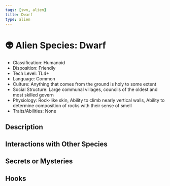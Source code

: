 ```yaml
---
tags: [swn, alien]
title: Dwarf
type: alien
---
```


# 👽 Alien Species: Dwarf

- Classification: Humanoid
- Disposition: Friendly
- Tech Level: TL4+
- Language: Common
- Culture: Anything that comes from the ground is holy to some extent
- Social Structure: Large communal villages, councils of the oldest and most skilled govern
- Physiology: Rock-like skin, Ability to climb nearly vertical walls, Ability to determine composition of rocks with their sense of smell
- Traits/Abilities: None

## Description

## Interactions with Other Species

## Secrets or Mysteries

## Hooks
